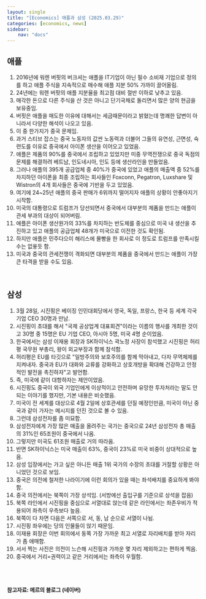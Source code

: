 ```yaml
---
layout: single
title: "[Economics] 애플과 삼성 (2025.03.29)"
categories: [economics, news]
sidebar:
    nav: "docs"
---
```


## 애플
1. 2016년에 워렌 버핏의 버크셔는 애플을 IT기업이 아닌 필수 소비재 기업으로 정의를 하고 애플 주식을 지속적으로 매수해 애플 지분 50% 가까이 끌어올림.
1. 24년에는 워렌 버핏의 애플 지분율을 최고점 대비 절반 이하로 낮추고 있음.
1. 매각한 돈으로 다른 주식을 산 것은 아니고 단기국채로 돌리면서 많은 양의 현금을 보유중임.
1. 버핏은 애플을 매도한 이유에 대해서는 세금때문이라고 밝혔는데 명쾌한 답변이 아니라서 다양한 해석이 나오고 있음.
1. 이 중 한가지가 중국 문제임.
1. 과거 스티브 잡스는 중국 노동자의 값싼 노동력과 더불어 그들의 유연성, 근면성, 숙련도를 이유로 중국에서 아이폰 생산을 이어오고 있었음.
1. 애플은 제품의 90%를 중국에서 조립하고 있었지만 미중 무역전쟁으로 중국 독점의 문제를 해결하려 베트남, 인도네시아, 인도 등에 생산라인을 만들었음.
1. 그러나 애플의 395개 공급업체 중 40%가 중국에 있었고 애플의 매출액 중 52%를 차지하던 아이폰을 최종 조립하는 회사들인 Foxconn, Pegatron, Luxshare 및 Wistron의 4개 회사들은 중국에 기반을 두고 있었음.
1. 여기에 24~25년 애플의 중국 판매가 6위까지 떨어지자 애플의 상황이 안좋아지기 시작함.
1. 미국의 대통령으로 트럼프가 당선되면서 중국에서 대부분의 제품을 만드는 애플이 관세 부과의 대상이 되어버림.
1. 애플은 아이폰 생산원가의 33%를 차지하는 반도체를 중심으로 미국 내 생산을 추진하고 있고 애플의 공급업체 48개가 미국으로 이전한 것도 확인됨.
1. 하지만 애플은 민주다으이 해리스에 몰빵을 한 회사로 이 정도로 트럼프를 만족시킬 수는 없읗듯 함.
1. 미국과 중국의 관세전쟁이 격화되면 대부분의 제품을 중국에서 만드는 애플이 가장 큰 타격을 받을 수도 있음.


<br/>

## 삼성
1. 3월 28일, 시진핑은 베이징 인민대회당에서 영국, 독일, 프랑스, 한국 등 세계 각국 기업 CEO 30명과 만남.
1. 시진핑이 초대를 해서 "국제 공상업계 대표회견"이라는 이름의 행사를 개최한 것이고 30명 중 15명은 EU 기업 CEO, 아시아 5명, 미국 4명 순이었음.
1. 한국에서는 삼성 이재용 회장과 SK하이닉스 곽노정 사장이 참석했고 시진핑은 허리평 국무원 부총리, 왕이 외교부장과 함께 참석함.
1. 허리평은 EU를 타깃으로 "일방주의와 보호주의를 함께 막아내고, 다자 무역체제를 지켜내자. 중국과 EU가 대화와 교류를 강화하고 상호개방을 확대해 건강하고 안정적인 발전을 촉진하자"고 발언함.
1. 즉, 미국에 같이 대항하자는 제안이었음.
1. 시진핑도 중국이 외국 기업인에게 이상적이고 안전하며 유망한 투자처라는 말도 안되는 이야기를 했지만, 기본 내용은 비슷했음.
1. 미국이 전 세계를 대상으로 4월 2일에 상호관세를 던질 예정인만큼, 미국이 아닌 중국과 같이 가자는 메시지를 던진 것으로 볼 수 있음.
1. 그런데 삼성전자를 좀 미묘함.
1. 삼성전자에게 가장 많은 매출을 올려주는 국가는 중국으로 24년 삼성전자 총 매출의 31%인 65조원이 중국에서 나옴.
1. 그렇지만 미국도 61조원 매출로 거의 따라옴.
1. 반면 SK하이닉스는 미국 매출이 63%, 중국이 23%로 미국 비중이 상대적으로 높음.
1. 삼성 입장에서는 가고 싶은 아니든 매출 1위 국가의 수장의 초대를 거절할 상황은 아니었던 것으로 보임.
1. 중국은 의전에 철저한 나라이기에 이런 회의가 있을 때는 좌석배치를 중요하게 봐야 함.
1. 중국 의전에서는 북쪽이 가장 상석임. (서방에선 출입구를 기준으로 상석을 잡음)
1. 북쪽 라인에서 시진핑을 중심으로 서열대로 앉는데 같은 라인에서는 좌존우비가 적용되어 좌측이 우측보다 높음.
1. 북쪽이 다 차면 다음은 서쪽으로 서, 동, 남 순으로 서열이 나뉨.
1. 시진핑 좌우에는 당의 인물들이 앉기 때문임.
1. 이재용 회장은 이번 회의에서 동쪽 가장 가까운 최고 서열로 자리배치를 받아 자리가 좀 애매함.
1. 서서 찍는 사진은 의전이 느슨해 시진핑과 가까운 몇 자리 제외하고는 편하게 찍음.
1. 중국에서 거리=권력이고 같은 거리에서는 좌측이 우월함.



<br/>
<br/>

#### 참고자료: 메르의 블로그 (네이버) 